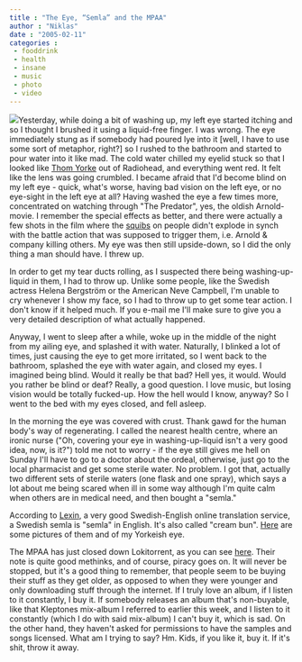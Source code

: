 ```yaml
---
title : "The Eye, “Semla” and the MPAA"
author : "Niklas"
date : "2005-02-11"
categories : 
 - fooddrink
 - health
 - insane
 - music
 - photo
 - video
---
```


![](https://niklasblog.com/wp-content/2005-02-11-semla.gif)Yesterday, while doing a bit of washing up, my left eye started itching and so I thought I brushed it using a liquid-free finger. I was wrong. The eye immediately stung as if somebody had poured lye into it \[well, I have to use some sort of metaphor, right?\] so I rushed to the bathroom and started to pour water into it like mad. The cold water chilled my eyelid stuck so that I looked like [Thom Yorke](http://groups.msn.com/_Secure/0XgBBAzUdp3Fnw!cZt8qWi*yVmFIXhi!oIfFNNbqYX2M39FX826Ss7KP4nRPrWrWYuiiTBUmyP2AfH*MyN0g11cOYGmHSM7qlv4xT69KimoHQxxicaNwLtYi27uBG87WqSsl9g94RfCo/Thom%20Yorke%20-%20Wallpaper.jpg) out of Radiohead, and everything went red. It felt like the lens was going crumbled. I became afraid that I'd become blind on my left eye - quick, what's worse, having bad vision on the left eye, or no eye-sight in the left eye at all? Having washed the eye a few times more, concentrated on watching through "The Predator", yes, the oldish Arnold-movie. I remember the special effects as better, and there were actually a few shots in the film where the [squibs](http://www.cogsci.princeton.edu/cgi-bin/webwn?stage=1&word=squib) on people didn't explode in synch with the battle action that was supposed to trigger them, i.e. Arnold & company killing others. My eye was then still upside-down, so I did the only thing a man should have. I threw up.

In order to get my tear ducts rolling, as I suspected there being washing-up-liquid in them, I had to throw up. Unlike some people, like the Swedish actress Helena Bergström or the American Neve Campbell, I'm unable to cry whenever I show my face, so I had to throw up to get some tear action. I don't know if it helped much. If you e-mail me I'll make sure to give you a very detailed description of what actually happened.

Anyway, I went to sleep after a while, woke up in the middle of the night from my ailing eye, and splashed it with water. Naturally, I blinked a lot of times, just causing the eye to get more irritated, so I went back to the bathroom, splashed the eye with water again, and closed my eyes. I imagined being blind. Would it really be that bad? Hell yes, it would. Would you rather be blind or deaf? Really, a good question. I love music, but losing vision would be totally fucked-up. How the hell would I know, anyway? So I went to the bed with my eyes closed, and fell asleep.

In the morning the eye was covered with crust. Thank gawd for the human body's way of regenerating. I called the nearest health centre, where an ironic nurse ("Oh, covering your eye in washing-up-liquid isn't a very good idea, now, is it?") told me not to worry - if the eye still gives me hell on Sunday I'll have to go to a doctor about the ordeal, otherwise, just go to the local pharmacist and get some sterile water. No problem. I got that, actually two different sets of sterile waters (one flask and one spray), which says a lot about me being scared when ill in some way although I'm quite calm when others are in medical need, and then bought a "semla."

According to [Lexin](http://www-lexikon.nada.kth.se/skolverket/sve-eng.shtml), a very good Swedish-English online translation service, a Swedish semla is "semla" in English. It's also called "cream bun". [Here](https://niklasblog.com/bilder/2005-02-11) are some pictures of them and of my Yorkeish eye.

The MPAA has just closed down Lokitorrent, as you can see [here](http://www.lokitorrent.com). Their note is quite good methinks, and of course, piracy goes on. It will never be stopped, but it's a good thing to remember, that people seem to be buying their stuff as they get older, as opposed to when they were younger and only downloading stuff through the internet. If I truly love an album, if I listen to it constantly, I buy it. If somebody releases an album that's non-buyable, like that Kleptones mix-album I referred to earlier this week, and I listen to it constantly (which I do with said mix-album) I can't buy it, which is sad. On the other hand, they haven't asked for permissions to have the samples and songs licensed. What am I trying to say? Hm. Kids, if you like it, buy it. If it's shit, throw it away.

